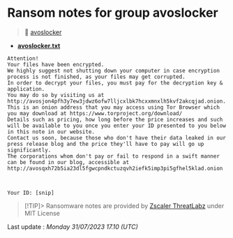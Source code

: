 # Ransom notes for group avoslocker
> 🔗 [avoslocker](group/avoslocker)
* **[avoslocker.txt](https://ransomware.live/ransomware_notes/avoslocker/avoslocker.txt)**

```
Attention!
Your files have been encrypted.
We highly suggest not shutting down your computer in case encryption process is not finished, as your files may get corrupted.
In order to decrypt your files, you must pay for the decryption key & application.
You may do so by visiting us at http://avosjon4pfh3y7ew3jdwz6ofw7lljcxlbk7hcxxmnxlh5kvf2akcqjad.onion.
This is an onion address that you may access using Tor Browser which you may download at https://www.torproject.org/download/
Details such as pricing, how long before the price increases and such will be available to you once you enter your ID presented to you below in this note in our website.
Contact us soon, because those who don't have their data leaked in our press release blog and the price they'll have to pay will go up significantly.
The corporations whom don't pay or fail to respond in a swift manner can be found in our blog, accessible at http://avosqxh72b5ia23dl5fgwcpndkctuzqvh2iefk5imp3pi5gfhel5klad.onion



Your ID: [snip]

```


> [!TIP]> Ransomware notes are provided by [Zscaler ThreatLabz](https://github.com/threatlabz/ransomware_notes) under MIT License
> 




Last update : _Monday 31/07/2023 17.10 (UTC)_

